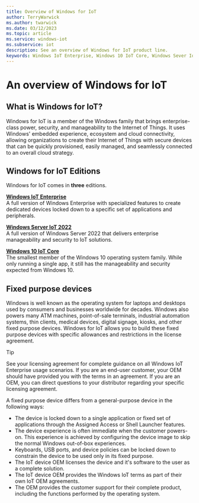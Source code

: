 ```yaml
---
title: Overview of Windows for IoT
author: TerryWarwick
ms.author: twarwick
ms.date: 03/12/2023
ms.topic: article
ms.service: windows-iot
ms.subservice: iot
description: See an overview of Windows for IoT product line.
keywords: Windows IoT Enterprise, Windows 10 IoT Core, Windows Sever IoT 2022
---
```


# An overview of Windows for IoT

## What is Windows for IoT?

Windows for IoT is a member of the Windows family that brings enterprise-class power, security, and manageability to the Internet of Things. It uses Windows' embedded experience, ecosystem and cloud connectivity, allowing organizations to create their Internet of Things with secure devices that can be quickly provisioned, easily managed, and seamlessly connected to an overall cloud strategy.  

## Windows for IoT Editions

Windows for IoT comes in **three** editions.

[**Windows IoT Enterprise**](/windows/iot/iot-enterprise/getting_started) </br> A full version of Windows Enterprise with specialized features to create dedicated devices locked down to a specific set of applications and peripherals.

[**Windows Server IoT 2022**](/windows/iot/server/windows-server) </br> A full version of Windows Server 2022 that delivers enterprise manageability and security to IoT solutions.  

[**Windows 10 IoT Core**](/windows/iot-core/windows-iot-core) </br> The smallest member of the Windows 10 operating system family. While only running a single app, it still has the manageability and security expected from Windows 10.  

## Fixed purpose devices

Windows is well known as the operating system for laptops and desktops used by consumers and businesses worldwide for decades. Windows also powers many ATM machines, point-of-sale terminals, industrial automation systems, thin clients, medical devices, digital signage, kiosks, and other fixed purpose devices. Windows for IoT allows you to build these fixed purpose devices with specific allowances and restrictions in the license agreement.

> [!TIP]
>
> See your licensing agreement for complete guidance on all Windows IoT Enterprise usage scenarios. If you are an end-user customer, your OEM should have provided you with the terms in an agreement. If you are an OEM, you can direct questions to your distributor regarding your specific licensing agreement.

A fixed purpose device differs from a general-purpose device in the following ways:

* The device is locked down to a single application or fixed set of applications through the Assigned Access or Shell Launcher features.
* The device experience is often immediate when the customer powers-on. This experience is achieved by configuring the device image to skip the normal Windows out-of-box experiences.
* Keyboards, USB ports, and device policies can be locked down to constrain the device to be used only in its fixed purpose.
* The IoT device OEM licenses the device and it's software to the user as a complete solution.
* The IoT device OEM provides the Windows IoT terms as part of their own IoT OEM agreements.
* The OEM provides the customer support for their complete product, including the functions performed by the operating system.
